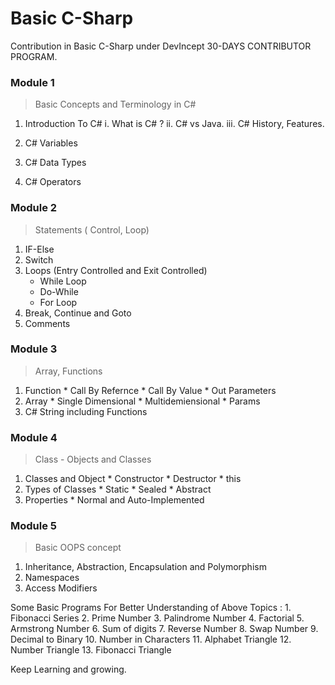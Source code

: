 # Basic C-Sharp
Contribution in Basic C-Sharp under DevIncept 30-DAYS CONTRIBUTOR PROGRAM.

### Module 1

> Basic Concepts and Terminology in C#
  1. Introduction To C#
    i.    What is C# ?
    ii.   C# vs Java.
    iii.  C# History, Features.
  
  2. C# Variables 
  3. C# Data Types
  4. C# Operators

### Module 2

>  Statements ( Control, Loop)

  1. IF-Else 
  2. Switch
  3. Loops (Entry Controlled and Exit Controlled)
     * While Loop
     * Do-While
     * For Loop
  4.  Break, Continue and Goto
  5.  Comments

### Module 3

>  Array, Functions

  1. Function
    * Call By Refernce
    * Call By Value
    * Out Parameters
  2. Array
    * Single Dimensional
    * Multidemiensional
    * Params  
  3. C# String including Functions
    
### Module 4

>  Class - Objects and Classes

  1. Classes and Object
    * Constructor
    * Destructor
    * this
  2. Types of Classes
    * Static
    * Sealed
    * Abstract
  3. Properties
    * Normal and Auto-Implemented
    
### Module 5

>  Basic OOPS concept
  1. Inheritance, Abstraction, Encapsulation and Polymorphism
  2. Namespaces
  3. Access Modifiers
  
  
  Some Basic Programs For Better Understanding of Above Topics :
    1.  Fibonacci Series
    2.  Prime Number
    3.  Palindrome Number
    4.  Factorial
    5.  Armstrong Number
    6.  Sum of digits
    7.  Reverse Number
    8.  Swap Number
    9.  Decimal to Binary
    10. Number in Characters
    11. Alphabet Triangle
    12. Number Triangle
    13. Fibonacci Triangle
    
Keep Learning and growing. 
